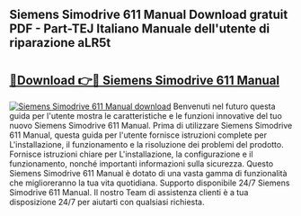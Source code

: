 ## Siemens Simodrive 611 Manual Download gratuit PDF - Part-TEJ Italiano Manuale dell'utente di riparazione aLR5t

# <h2><a href="http://dfcerj.blite.top/?on=Siemens+Simodrive+611+Manual">🔗Download 👉🔴 Siemens Simodrive 611 Manual</a></h2>

[![Siemens Simodrive 611 Manual download](https://i.imgur.com/lujVjoI.png)](http://dfcerj.blite.top/?on=Siemens+Simodrive+611+Manual)
Benvenuti nel futuro questa guida per l'utente mostra le caratteristiche e le funzioni innovative del tuo nuovo Siemens Simodrive 611 Manual. Prima di utilizzare Siemens Simodrive 611 Manual, questa guida per l'utente fornisce istruzioni complete per L'installazione, il funzionamento e la risoluzione dei problemi del prodotto. Fornisce istruzioni chiare per L'installazione, la configurazione e il funzionamento, nonché importanti informazioni sulla sicurezza. Questo Siemens Simodrive 611 Manual è dotato di una vasta gamma di funzionalità che miglioreranno la tua vita quotidiana. Supporto disponibile 24/7 Siemens Simodrive 611 Manual. Il nostro Team di assistenza clienti è a tua disposizione 24/7 per aiutarti con qualsiasi richiesta.
